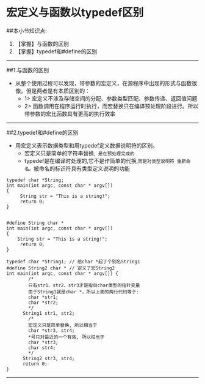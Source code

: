 # 宏定义与函数以typedef区别
##本小节知识点:
1. 【掌握】与函数的区别
2. 【掌握】typedef和#define的区别

---

##1.与函数的区别
- 从整个使用过程可以发现，带参数的宏定义，在源程序中出现的形式与函数很像。但是两者是有本质区别的：
    + 1> 宏定义不涉及存储空间的分配、参数类型匹配、参数传递、返回值问题
    + 2> 函数调用在程序运行时执行，而宏替换只在编译预处理阶段进行。所以带参数的宏比函数具有更高的执行效率

---

##2.typedef和#define的区别
- 用宏定义表示数据类型和用typedef定义数据说明符的区别。
    + 宏定义只是简单的字符串替换,```￼是在预处理完成的```
    + typedef是在编译时处理的,它不是作简单的代换,```而是对类型说明符￼重新命名。```被命名的标识符具有类型定义说明的功能

```
typedef char *String;
int main(int argc, const char * argv[])
{
     String str = "This is a string!";
     return 0;
}


#define String char *
int main(int argc, const char * argv[])
{
    String str = "This is a string!";
     return 0;
}

```

```
typedef char *String1; // 给char *起了个别名String1
#define String2 char * // 定义了宏String2
int main(int argc, const char * argv[]) {
        /*
        只有str1、str2、str3才是指向char类型的指针变量
        由于String1就是char *，所以上面的两行代码等于:
        char *str1;
        char *str2;
        */
      String1 str1, str2;
        /*
        宏定义只是简单替换, 所以相当于
        char *str3, str4;
        *号只对最近的一个有效, 所以相当于
        char *str3;
        char str4;
        */
      String2 str3, str4;
      return 0;
}

```
---
